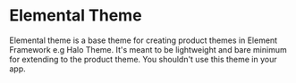 # Elemental Theme

Elemental theme is a base theme for creating product themes in Element Framework e.g Halo Theme. It's meant to be lightweight and bare minimum for extending to the product theme. You shouldn't use this theme in your app.



